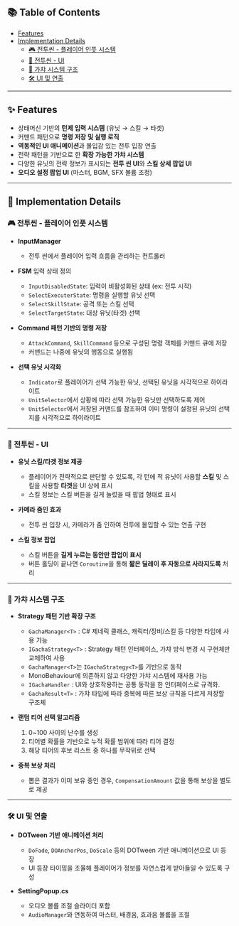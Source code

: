 ## 📚 Table of Contents
- [Features](#features)
- [Implementation Details](#-implementation-details)
  - [🎮 전투씬 - 플레이어 인풋 시스템](#-전투씬---플레이어-인풋-시스템)
  - [🎨 전투씬 - UI](#-전투씬---ui)
  - [🎲 가챠 시스템 구조](#-가챠-시스템-구조)
  - [🛠 UI 및 연출](#-ui-및-연출)

---

## ✨ Features

- 상태머신 기반의 **턴제 입력 시스템** (유닛 → 스킬 → 타겟)
- 커맨드 패턴으로 **명령 저장 및 실행 로직**
- **역동적인 UI 애니메이션**과 몰입감 있는 전투 입장 연출
- 전략 패턴을 기반으로 한 **확장 가능한 가챠 시스템**
- 다양한 유닛의 전략 정보가 표시되는 **전투 씬 UI**와 **스킬 상세 팝업 UI**
- **오디오 설정 팝업 UI** (마스터, BGM, SFX 볼륨 조정)

---

## 🧠 Implementation Details

### 🎮 전투씬 - 플레이어 인풋 시스템
- **InputManager**
  - 전투 씬에서 플레이어 입력 흐름을 관리하는 컨트롤러

- **FSM** 입력 상태 정의
  - `InputDisabledState`: 입력이 비활성화된 상태 (ex: 전투 시작)
  - `SelectExecuterState`: 명령을 실행할 유닛 선택
  - `SelectSkillState`: 공격 또는 스킬 선택
  - `SelectTargetState`: 대상 유닛(타겟) 선택

- **Command 패턴 기반의 명령 저장**
  - `AttackCommand`, `SkillCommand` 등으로 구성된 명령 객체를 커맨드 큐에 저장
  - 커맨드는 나중에 유닛의 행동으로 실행됨

- **선택 유닛 시각화**
  - `Indicator`로 플레이어가 선택 가능한 유닛, 선택된 유닛을 시각적으로 하이라이트 
  - `UnitSelector`에서 상황에 따라 선택 가능한 유닛만 선택하도록 제어
  - `UnitSelector`에서 저장된 커맨드를 참조하여 이미 명령이 설정된 유닛의 선택지를 시각적으로 하이라이트

---

### 🎨 전투씬 - UI
- **유닛 스킬/타겟 정보 제공**
  - 플레이어가 전략적으로 판단할 수 있도록, 각 턴에 적 유닛이 사용할 **스킬** 및 스킬을 사용할 **타겟**을 UI 상에 표시
  - 스킬 정보는 스킬 버튼을 길게 눌렀을 때 팝업 형태로 표시

- **카메라 줌인 효과**
  - 전투 씬 입장 시, 카메라가 줌 인하여 전투에 몰입할 수 있는 연출 구현

- **스킬 정보 팝업**
  - 스킬 버튼을 **길게 누르는 동안만 팝업이 표시**
  - 버튼 홀딩이 끝나면 `Coroutine`을 통해 **짧은 딜레이 후 자동으로 사라지도록** 처리

---

### 🎲 가챠 시스템 구조

- **Strategy 패턴 기반 확장 구조**
  - `GachaManager<T>` : C# 제네릭 클래스, 캐릭터/장비/스킬 등 다양한 타입에 사용 가능
  - `IGachaStrategy<T>` : Strategy 패턴 인터페이스, 가챠 방식 변경 시 구현체만 교체하여 사용
  - `GachaManager<T>`는 `IGachaStrategy<T>`를 기반으로 동작
  - MonoBehaviour에 의존하지 않고 다양한 가챠 시스템에 재사용 가능
  - `IGachaHandler` : UI와 상호작용하는 공통 동작을 한 인터페이스로 규격화.
  - `GachaResult<T>` : 가챠 타입에 따라 중복에 따른 보상 규칙을 다르게 저장할 구조체

- **랜덤 티어 선택 알고리즘**
  1. 0~100 사이의 난수를 생성
  2. 티어별 확률을 기반으로 누적 확률 범위에 따라 티어 결정
  3. 해당 티어의 후보 리스트 중 하나를 무작위로 선택

- **중복 보상 처리**
  - 뽑은 결과가 이미 보유 중인 경우, `CompensationAmount` 값을 통해 보상을 별도로 제공

---

### 🛠 UI 및 연출
- **DOTween 기반 애니메이션 처리**
  - `DoFade`, `DOAnchorPos`, `DoScale` 등의 DOTween 기반 애니메이션으로 UI 등장
  - UI 등장 타이밍을 조율해 플레이어가 정보를 자연스럽게 받아들일 수 있도록 구성
 
- **SettingPopup.cs**
  - 오디오 볼륨 조절 슬라이더 포함
  - `AudioManager`와 연동하여 마스터, 배경음, 효과음 볼륨을 조절
